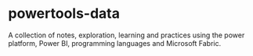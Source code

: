 ﻿# powertools-data
A collection of notes, exploration, learning and practices using the power platform, Power BI, programming languages and Microsoft Fabric. 
